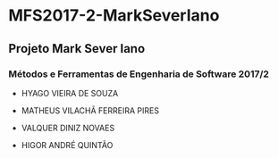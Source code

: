 # MFS2017-2-MarkSeverIano

## Projeto Mark Sever Iano

### Métodos e Ferramentas de Engenharia de Software 2017/2


- HYAGO VIEIRA DE SOUZA

- MATHEUS VILACHÃ FERREIRA PIRES

- VALQUER DINIZ NOVAES

- HIGOR ANDRÉ QUINTÃO
